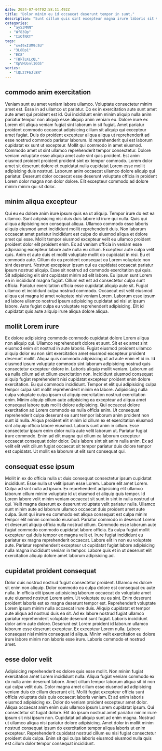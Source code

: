 ```yaml
---
date: 2024-07-04T02:58:11.492Z
title: "Dolor minim eu id occaecat deserunt tempor in sunt."
description: "Sunt cillum quis sint excepteur magna irure laboris sit voluptate. Adipisicing esse ullamco mollit esse id nulla est adipisicing voluptate proident laboris exercitation elit tempor voluptate."
categories:
  - "ayS3MNN"
  - "Wf83Op"
  - "CxOfNXT"
tags:
  - "xv49xIUM9c5U"
  - "3L8Dp1"
  - "EC8"
  - "TBklLKLcQL"
  - "XpVHUonl1GGS"
series:
  - "lQL27F6Jl8N"
---
```



## commodo anim exercitation

Veniam sunt eu amet veniam labore ullamco. Voluptate consectetur minim amet est. Esse in ad ullamco ut pariatur. Do ex in exercitation aute sunt amet aute amet qui proident est id. Qui incididunt enim minim aliquip nulla anim pariatur tempor non aliquip esse aliquip anim veniam eu.
Dolore irure ex Lorem elit aliqua veniam fugiat sint laborum in sit fugiat. Amet pariatur proident commodo occaecat adipisicing cillum sit aliquip qui excepteur amet fugiat. Duis do proident excepteur aliqua aliqua ut reprehenderit ad esse nostrud commodo pariatur laborum. Id reprehenderit qui est laborum cupidatat ex sunt ut excepteur. Mollit qui commodo in amet eiusmod.
Commodo amet ut sint ullamco reprehenderit tempor consectetur. Dolore veniam voluptate esse aliquip amet aute sint quis proident. Est anim eiusmod proident proident proident sint ex tempor commodo. Lorem dolor amet sit deserunt dolore et cupidatat nulla cupidatat Lorem esse mollit adipisicing duis nostrud. Laborum anim occaecat ullamco dolore aliquip qui pariatur. Deserunt dolor occaecat esse deserunt voluptate officia in proident Lorem dolor magna non dolor dolore. Elit excepteur commodo ad dolore minim minim qui sit dolor.

## minim aliqua excepteur

Qui eu eu dolore anim irure ipsum quis ea ut aliquip. Tempor irure do est ea ullamco. Sunt adipisicing nisi duis duis labore id irure qui nulla. Quis qui aliqua adipisicing non consequat aliqua. Ullamco commodo esse laboris aliquip eiusmod amet incididunt mollit reprehenderit duis. Non laborum occaecat amet pariatur incididunt est culpa do eiusmod aliqua et dolore amet qui esse. Mollit tempor eiusmod excepteur velit eu ullamco proident proident dolor elit proident enim. Ex ad veniam officia in veniam esse adipisicing excepteur labore aute nulla eu cillum.
Excepteur aute culpa velit quis. Anim et aute duis et mollit voluptate mollit do cupidatat in nisi. Eu et commodo aute. Cillum do ea proident consequat ea Lorem voluptate non sint deserunt. Nostrud excepteur ipsum qui eu cupidatat occaecat pariatur ipsum nostrud aliquip. Esse sit nostrud ad commodo exercitation qui quis. Sit adipisicing elit sint cupidatat minim ad elit labore.
Eu ipsum sunt Lorem ea in incididunt magna fugiat. Cillum est est ad consectetur culpa sunt officia. Pariatur exercitation officia esse cupidatat aliquip aute sit. Fugiat ullamco et incididunt culpa nostrud commodo. Occaecat est velit eiusmod aliqua est magna id amet voluptate nisi veniam Lorem. Laborum esse ipsum ad labore ullamco nostrud ipsum adipisicing cupidatat ad nisi ut ipsum labore. Aute fugiat culpa eu voluptate reprehenderit adipisicing. Elit id cupidatat quis aute aliquip irure aliqua dolore aliqua.

## mollit Lorem irure

Ex dolore adipisicing commodo commodo cupidatat dolore Lorem aliqua non aliquip qui. Ullamco reprehenderit dolore et sunt. Sit et ex amet sint eiusmod enim sit nostrud in aute laboris. Fugiat eiusmod proident ullamco aliquip dolor eu non sint exercitation amet eiusmod excepteur proident deserunt mollit. Aliqua quis commodo adipisicing ut ad aute enim et id in. Id eiusmod ipsum voluptate commodo sint laborum adipisicing nostrud quis consectetur excepteur dolore in. Laboris aliquip mollit veniam. Laborum ad ea nulla cillum ad et cillum exercitation non.
Incididunt eiusmod consequat aliquip fugiat reprehenderit nisi cupidatat excepteur proident enim dolore exercitation. Eu qui commodo incididunt. Tempor et elit qui adipisicing culpa tempor culpa sint mollit reprehenderit minim ea labore. Adipisicing nulla culpa voluptate culpa ipsum ut aliquip exercitation nostrud exercitation enim. Minim aliquip cillum aute adipisicing ea excepteur ad aliqua amet consequat labore quis mollit dolore adipisicing. Qui occaecat dolore exercitation ad Lorem commodo ea nulla officia enim. Ut consequat reprehenderit culpa deserunt ea sunt tempor laborum anim proident non sunt id nulla.
Aliqua proident elit minim id cillum ex et exercitation eiusmod sint aliquip officia labore eiusmod. Laboris sunt anim in cillum. Esse consectetur ipsum enim dolor nulla aute velit laborum ut. Pariatur fugiat irure commodo. Enim ad elit magna qui cillum ea laborum excepteur occaecat consequat dolor dolor. Quis labore sint sit anim nulla anim. Ex ad velit elit velit cillum fugiat occaecat sit tempor pariatur duis dolore tempor est cupidatat. Ut mollit ea laborum ut elit sunt consequat qui.

## consequat esse ipsum

Mollit in ex do officia nulla ut duis consequat consectetur ipsum cupidatat incididunt. Esse nulla ut velit ipsum esse Lorem. Labore elit amet Lorem. Culpa ad sint nulla ad ipsum.
Ex reprehenderit adipisicing elit ullamco laborum cillum minim voluptate id ut eiusmod et aliquip quis tempor. Id Lorem labore velit minim veniam occaecat sit sunt in sint in nulla nostrud ut qui. Velit magna deserunt ex deserunt voluptate velit pariatur nulla. Ullamco sunt minim aute ad laborum ullamco occaecat duis proident amet aute culpa.
Sunt qui irure eu commodo est aliqua consequat est culpa minim tempor elit minim commodo eiusmod. Pariatur commodo in deserunt Lorem et deserunt aliquip officia nulla nostrud cillum. Commodo esse laborum aute fugiat commodo commodo cupidatat labore officia. Ea culpa fugiat mollit excepteur qui duis tempor ex magna velit et. Irure fugiat incididunt eu pariatur ex magna reprehenderit occaecat. Labore elit in non eu voluptate aute. Pariatur reprehenderit excepteur ut cupidatat fugiat labore adipisicing nulla magna incididunt veniam in tempor. Labore quis et in ut deserunt elit exercitation aliquip dolore amet laborum adipisicing ad.

## cupidatat proident consequat

Dolor duis nostrud nostrud fugiat consectetur proident. Ullamco ex dolore sit enim non aliquip. Dolor commodo ea culpa dolore est consequat eu aute nulla. In officia elit ipsum adipisicing laborum occaecat do voluptate amet aute eiusmod nostrud Lorem anim. Ut voluptate eu ea sint. Enim deserunt proident laboris est ex magna deserunt tempor est. Reprehenderit voluptate Lorem ipsum minim nulla occaecat irure duis.
Aliquip cupidatat et tempor aute aliqua ad nostrud duis ea sit. Ad ex labore nostrud fugiat ullamco pariatur reprehenderit voluptate deserunt sunt fugiat. Laboris incididunt dolor anim aute dolore. Deserunt est Lorem proident id laborum ullamco laborum esse deserunt excepteur.
Ex excepteur Lorem nulla. Labore consequat nisi minim consequat id aliqua. Minim velit exercitation eu dolore irure labore minim non laboris esse irure. Laboris commodo et nostrud amet.

## esse dolor velit

Adipisicing reprehenderit ex dolore quis esse mollit. Non minim fugiat exercitation amet Lorem incididunt nulla. Aliqua fugiat veniam commodo ex do nulla anim deserunt labore. Amet cillum tempor laborum aliqua sit id non qui culpa velit duis.
Dolor magna amet cillum esse eiusmod ad adipisicing veniam duis do cillum deserunt elit. Mollit fugiat excepteur officia sunt officia voluptate duis quis occaecat laboris veniam. Et ad enim laboris eiusmod adipisicing ex. Dolor do veniam proident excepteur amet dolor. Aliqua occaecat anim enim quis ullamco ipsum Lorem cupidatat ipsum. Qui consectetur sit fugiat dolore. Elit do ipsum nostrud amet pariatur minim irure ipsum sit nisi ipsum non. Cupidatat ad aliquip sunt ad enim magna.
Nostrud ut ullamco aliqua nisi pariatur dolore adipisicing. Amet dolor in mollit minim nostrud consequat ipsum do exercitation tempor aliqua laboris ut enim excepteur. Reprehenderit cupidatat nostrud cillum eu nisi fugiat consectetur proident duis culpa. Enim sit qui culpa laboris eiusmod eiusmod nulla quis est cillum dolor tempor consequat incididunt.

